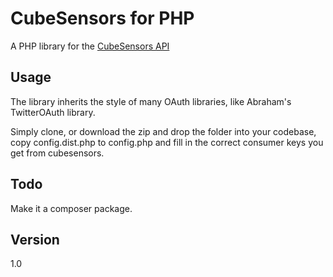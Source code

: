 CubeSensors for PHP
===================

A PHP library for the  [CubeSensors API](http://my.cubesensors.com/docs)

Usage
----

The library inherits the style of many OAuth libraries, like Abraham's TwitterOAuth library.

Simply clone, or download the zip and drop the folder into your codebase, copy config.dist.php to config.php and fill in the correct consumer keys you get from cubesensors.

Todo
----
Make it a composer package.

Version
----

1.0
